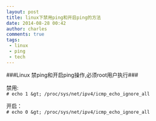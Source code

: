 ```yaml
---
layout: post
title: linux下禁用ping和开启ping的方法
date: 2014-08-28 00:42
author: charles
comments: true
tags:
 - linux
 - ping
 - tech
---
```


###Linux 禁ping和开启ping操作,必须root用户执行###

禁用:  
`# echo 1 &gt; /proc/sys/net/ipv4/icmp_echo_ignore_all`

开启：  
`# echo 0 &gt; /proc/sys/net/ipv4/icmp_echo_ignore_all`

